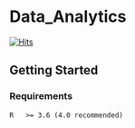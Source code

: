 # Data_Analytics

[![Hits](https://hits.seeyoufarm.com/api/count/incr/badge.svg?url=https%3A%2F%2Fgithub.com%2FDMinghao%2FData_Analytics&count_bg=%23F81C1C&title_bg=%231E2330&icon=skyliner.svg&icon_color=%23F81C1C&title=Repo+View+Count&edge_flat=true)](https://hits.seeyoufarm.com)

## Getting Started 

### Requirements 

```
R   >= 3.6 (4.0 recommended)
```